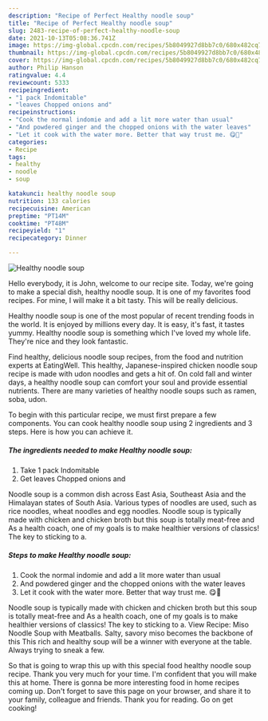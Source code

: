 ```yaml
---
description: "Recipe of Perfect Healthy noodle soup"
title: "Recipe of Perfect Healthy noodle soup"
slug: 2483-recipe-of-perfect-healthy-noodle-soup
date: 2021-10-13T05:08:36.741Z
image: https://img-global.cpcdn.com/recipes/5b8049927d8bb7c0/680x482cq70/healthy-noodle-soup-recipe-main-photo.jpg
thumbnail: https://img-global.cpcdn.com/recipes/5b8049927d8bb7c0/680x482cq70/healthy-noodle-soup-recipe-main-photo.jpg
cover: https://img-global.cpcdn.com/recipes/5b8049927d8bb7c0/680x482cq70/healthy-noodle-soup-recipe-main-photo.jpg
author: Philip Hanson
ratingvalue: 4.4
reviewcount: 5333
recipeingredient:
- "1 pack Indomitable"
- "leaves Chopped onions and"
recipeinstructions:
- "Cook the normal indomie and add a lit more water than usual"
- "And powdered ginger and the chopped onions with the water leaves"
- "Let it cook with the water more. Better that way trust me. 😋🍜"
categories:
- Recipe
tags:
- healthy
- noodle
- soup

katakunci: healthy noodle soup 
nutrition: 133 calories
recipecuisine: American
preptime: "PT14M"
cooktime: "PT48M"
recipeyield: "1"
recipecategory: Dinner

---
```



![Healthy noodle soup](https://img-global.cpcdn.com/recipes/5b8049927d8bb7c0/680x482cq70/healthy-noodle-soup-recipe-main-photo.jpg)

Hello everybody, it is John, welcome to our recipe site. Today, we're going to make a special dish, healthy noodle soup. It is one of my favorites food recipes. For mine, I will make it a bit tasty. This will be really delicious.

Healthy noodle soup is one of the most popular of recent trending foods in the world. It is enjoyed by millions every day. It is easy, it's fast, it tastes yummy. Healthy noodle soup is something which I've loved my whole life. They're nice and they look fantastic.

Find healthy, delicious noodle soup recipes, from the food and nutrition experts at EatingWell. This healthy, Japanese-inspired chicken noodle soup recipe is made with udon noodles and gets a hit of. On cold fall and winter days, a healthy noodle soup can comfort your soul and provide essential nutrients. There are many varieties of healthy noodle soups such as ramen, soba, udon.


To begin with this particular recipe, we must first prepare a few components. You can cook healthy noodle soup using 2 ingredients and 3 steps. Here is how you can achieve it.

<!--inarticleads1-->

##### The ingredients needed to make Healthy noodle soup:

1. Take 1 pack Indomitable
1. Get leaves Chopped onions and


Noodle soup is a common dish across East Asia, Southeast Asia and the Himalayan states of South Asia. Various types of noodles are used, such as rice noodles, wheat noodles and egg noodles. Noodle soup is typically made with chicken and chicken broth but this soup is totally meat-free and As a health coach, one of my goals is to make healthier versions of classics! The key to sticking to a. 

<!--inarticleads2-->

##### Steps to make Healthy noodle soup:

1. Cook the normal indomie and add a lit more water than usual
1. And powdered ginger and the chopped onions with the water leaves
1. Let it cook with the water more. Better that way trust me. 😋🍜


Noodle soup is typically made with chicken and chicken broth but this soup is totally meat-free and As a health coach, one of my goals is to make healthier versions of classics! The key to sticking to a. View Recipe: Miso Noodle Soup with Meatballs. Salty, savory miso becomes the backbone of this This rich and healthy soup will be a winner with everyone at the table. Always trying to sneak a few. 

So that is going to wrap this up with this special food healthy noodle soup recipe. Thank you very much for your time. I'm confident that you will make this at home. There is gonna be more interesting food in home recipes coming up. Don't forget to save this page on your browser, and share it to your family, colleague and friends. Thank you for reading. Go on get cooking!
